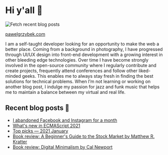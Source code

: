 # Hi y'all 👋

![Fetch recent blog posts](https://github.com/pawelgrzybek/pawelgrzybek/workflows/Fetch%20recent%20blog%20posts/badge.svg)

[pawelgrzybek.com](https://pawelgrzybek.com)

I am a self-taught developer looking for an opportunity to make the web a better place. Coming from a background in photography, I have progressed through UI/UX design into front-end development with a growing interest in other bleeding edge technologies. Over time I have become strongly involved in the open-source community where I regularly contribute and create projects, frequently attend conferences and follow other liked-minded geeks. This enables me to always stay fresh in finding the best solutions for technical problems. When I’m not learning or working on another blog post, I indulge my passion for jazz and funk music that helps me to maintain a balance between my virtual and real life.

## Recent blog posts 📝

<!-- FEED-START -->
- [I abandoned Facebook and Instagram for a month](https://pawelgrzybek.com/i-abandoned-facebook-and-instagram-for-a-month/)
- [What's new in ECMAScript 2021](https://pawelgrzybek.com/whats-new-in-ecmascript-2021/)
- [Top picks — 2021 January](https://pawelgrzybek.com/top-picks-2021-january/)
- [Book review: A Beginner's Guide to the Stock Market by Matthew R. Kratter](https://pawelgrzybek.com/book-review-a-beginners-guide-to-the-stock-market-by-matthew-r-kratter/)
- [Book review: Digital Minimalism by Cal Newport](https://pawelgrzybek.com/book-review-digital-minimalism-by-cal-newport/)
<!-- FEED-END -->